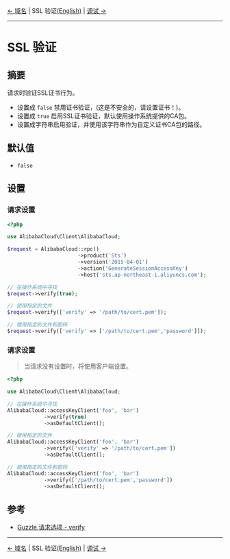 [← 域名](6-Host-CN.md) | SSL 验证[(English)](7-Verify-EN.md) | [调试 →](8-Debug-CN.md)
***

# SSL 验证

## 摘要
请求时验证SSL证书行为。
- 设置成 `false` 禁用证书验证，(这是不安全的，请设置证书！)。
- 设置成 `true` 启用SSL证书验证，默认使用操作系统提供的CA包。
- 设置成字符串启用验证，并使用该字符串作为自定义证书CA包的路径。

## 默认值
- `false` 

## 设置
### 请求设置
```php
<?php

use AlibabaCloud\Client\AlibabaCloud;

$request = AlibabaCloud::rpc()
                       ->product('Sts')
                       ->version('2015-04-01')
                       ->action('GenerateSessionAccessKey')
                       ->host('sts.ap-northeast-1.aliyuncs.com');

// 在操作系统中寻找
$request->verify(true);

// 使用指定的文件
$request->verify(['verify' => '/path/to/cert.pem']);

// 使用指定的文件和密码
$request->verify(['verify' => ['/path/to/cert.pem','password']]);
```

### 请求设置
> 当请求没有设置时，将使用客户端设置。

```php
<?php

use AlibabaCloud\Client\AlibabaCloud;

// 在操作系统中寻找
AlibabaCloud::accessKeyClient('foo', 'bar')
            ->verify(true)
            ->asDefaultClient();

// 使用指定的文件
AlibabaCloud::accessKeyClient('foo', 'bar')
            ->verify(['verify' => '/path/to/cert.pem'])
            ->asDefaultClient();

// 使用指定的文件和密码
AlibabaCloud::accessKeyClient('foo', 'bar')
            ->verify(['/path/to/cert.pem','password'])
            ->asDefaultClient();
```

## 参考
- [Guzzle 请求选项 - verify](https://guzzle-cn.readthedocs.io/zh_CN/latest/request-options.html#verify)


***
[← 域名](6-Host-CN.md) | SSL 验证[(English)](7-Verify-EN.md) | [调试 →](8-Debug-CN.md)
